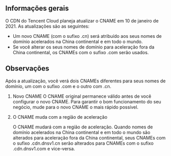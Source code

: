 ## Informações gerais

O CDN do Tencent Cloud planeja atualizar o CNAME em 10 de janeiro de 2021. As atualizações são as seguintes:

- Um novo CNAME (com o sufixo .cn) será atribuído aos seus nomes de domínio acelerados na China continental e em todo o mundo.
- Se você alterar os seus nomes de domínio para aceleração fora da China continental, os CNAMEs com o sufixo .com serão usados.

## Observações

Após a atualização, você verá dois CNAMEs diferentes para seus nomes de domínio, um com o sufixo .com e o outro com .cn.

1. Novo CNAME
   O CNAME original permanece válido antes de você configurar o novo CNAME. Para garantir o bom funcionamento do seu negócio, mude para o novo CNAME o mais rápido possível.

2. O CNAME muda com a região de aceleração

   O CNAME mudará com a região de aceleração. Quando nomes de domínio acelerados na China continental e em todo o mundo são alterados para aceleração fora da China continental, seus CNAMEs com o sufixo .cdn.dnsv1.cn serão alterados para CNAMEs com o sufixo .cdn.dnsv1.com e vice-versa.

   

